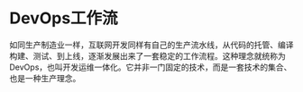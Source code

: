 # DevOps工作流
如同生产制造业一样，互联网开发同样有自己的生产流水线，从代码的托管、编译构建、测试、到上线，逐渐发展出来了一套稳定的工作流程。这种理念就统称为DevOps，也叫开发运维一体化。它并非一门固定的技术，而是一套技术的集合、也是一种生产理念。